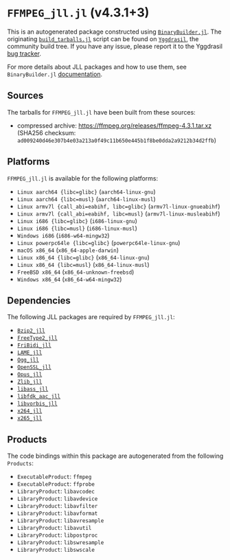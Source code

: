 # `FFMPEG_jll.jl` (v4.3.1+3)

This is an autogenerated package constructed using [`BinaryBuilder.jl`](https://github.com/JuliaPackaging/BinaryBuilder.jl). The originating [`build_tarballs.jl`](https://github.com/JuliaPackaging/Yggdrasil/blob/07da0eb7e61a8ec2496ca0ff7ea98969bb8ac353/F/FFMPEG/FFMPEG/build_tarballs.jl) script can be found on [`Yggdrasil`](https://github.com/JuliaPackaging/Yggdrasil/), the community build tree.  If you have any issue, please report it to the Yggdrasil [bug tracker](https://github.com/JuliaPackaging/Yggdrasil/issues).

For more details about JLL packages and how to use them, see `BinaryBuilder.jl` [documentation](https://juliapackaging.github.io/BinaryBuilder.jl/dev/jll/).

## Sources

The tarballs for `FFMPEG_jll.jl` have been built from these sources:

* compressed archive: https://ffmpeg.org/releases/ffmpeg-4.3.1.tar.xz (SHA256 checksum: `ad009240d46e307b4e03a213a0f49c11b650e445b1f8be0dda2a9212b34d2ffb`)

## Platforms

`FFMPEG_jll.jl` is available for the following platforms:

* `Linux aarch64 {libc=glibc}` (`aarch64-linux-gnu`)
* `Linux aarch64 {libc=musl}` (`aarch64-linux-musl`)
* `Linux armv7l {call_abi=eabihf, libc=glibc}` (`armv7l-linux-gnueabihf`)
* `Linux armv7l {call_abi=eabihf, libc=musl}` (`armv7l-linux-musleabihf`)
* `Linux i686 {libc=glibc}` (`i686-linux-gnu`)
* `Linux i686 {libc=musl}` (`i686-linux-musl`)
* `Windows i686` (`i686-w64-mingw32`)
* `Linux powerpc64le {libc=glibc}` (`powerpc64le-linux-gnu`)
* `macOS x86_64` (`x86_64-apple-darwin`)
* `Linux x86_64 {libc=glibc}` (`x86_64-linux-gnu`)
* `Linux x86_64 {libc=musl}` (`x86_64-linux-musl`)
* `FreeBSD x86_64` (`x86_64-unknown-freebsd`)
* `Windows x86_64` (`x86_64-w64-mingw32`)

## Dependencies

The following JLL packages are required by `FFMPEG_jll.jl`:

* [`Bzip2_jll`](https://github.com/JuliaBinaryWrappers/Bzip2_jll.jl)
* [`FreeType2_jll`](https://github.com/JuliaBinaryWrappers/FreeType2_jll.jl)
* [`FriBidi_jll`](https://github.com/JuliaBinaryWrappers/FriBidi_jll.jl)
* [`LAME_jll`](https://github.com/JuliaBinaryWrappers/LAME_jll.jl)
* [`Ogg_jll`](https://github.com/JuliaBinaryWrappers/Ogg_jll.jl)
* [`OpenSSL_jll`](https://github.com/JuliaBinaryWrappers/OpenSSL_jll.jl)
* [`Opus_jll`](https://github.com/JuliaBinaryWrappers/Opus_jll.jl)
* [`Zlib_jll`](https://github.com/JuliaBinaryWrappers/Zlib_jll.jl)
* [`libass_jll`](https://github.com/JuliaBinaryWrappers/libass_jll.jl)
* [`libfdk_aac_jll`](https://github.com/JuliaBinaryWrappers/libfdk_aac_jll.jl)
* [`libvorbis_jll`](https://github.com/JuliaBinaryWrappers/libvorbis_jll.jl)
* [`x264_jll`](https://github.com/JuliaBinaryWrappers/x264_jll.jl)
* [`x265_jll`](https://github.com/JuliaBinaryWrappers/x265_jll.jl)

## Products

The code bindings within this package are autogenerated from the following `Products`:

* `ExecutableProduct`: `ffmpeg`
* `ExecutableProduct`: `ffprobe`
* `LibraryProduct`: `libavcodec`
* `LibraryProduct`: `libavdevice`
* `LibraryProduct`: `libavfilter`
* `LibraryProduct`: `libavformat`
* `LibraryProduct`: `libavresample`
* `LibraryProduct`: `libavutil`
* `LibraryProduct`: `libpostproc`
* `LibraryProduct`: `libswresample`
* `LibraryProduct`: `libswscale`
